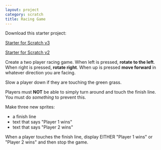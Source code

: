 ```yaml
---
layout: project
category: scratch
title: Racing Game
---
```


Download this starter project:

[Starter for Scratch v3](https://drive.google.com/file/d/17EVahOWsc-Iq467NzUgZZOCU2crnob47/view?usp=sharing)

[Starter for Scratch v2](https://drive.google.com/file/d/1ngPZtVAHyVMCrVt0w6pvuO-jqZCgyspb/view?usp=sharing)

Create a two player racing game. When left is pressed, **rotate to the left**. When right is pressed, **rotate right**. When up is pressed **move forward** in whatever direction you are facing.

Slow a player down if they are touching the green grass.

Players must **NOT** be able to simply turn around and touch the finish line. You must do *something* to prevent this.

Make three new sprites:
- a finish line
- text that says "Player 1 wins"
- text that says "Player 2 wins"

When a player touches the finish line, display EITHER "Player 1 wins" or "Player 2 wins" and then stop the game.
